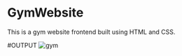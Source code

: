 # GymWebsite
This is a gym website frontend built using HTML and CSS. 

#OUTPUT
![gym](https://github.com/Arisha05/GymWebsite/assets/65036471/a26567eb-2ca9-430d-bb6f-b216ce0152d3)
